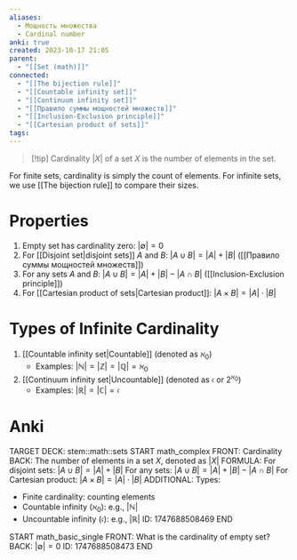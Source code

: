 ```yaml
---
aliases:
  - Мощность множества
  - Cardinal number
anki: true
created: 2023-10-17 21:05
parent:
  - "[[Set (math)]]"
connected:
  - "[[The bijection rule]]"
  - "[[Countable infinity set]]"
  - "[[Continuum infinity set]]"
  - "[[Правило суммы мощностей множеств]]"
  - "[[Inclusion-Exclusion principle]]"
  - "[[Cartesian product of sets]]"
tags:
---
```


> [!tip] Cardinality $|X|$ of a set $X$
> is the number of elements in the set.

For finite sets, cardinality is simply the count of elements. For infinite sets, we use [[The bijection rule]] to compare their sizes.

# Properties
1. Empty set has cardinality zero: $|\emptyset| = 0$
2. For [[Disjoint set|disjoint sets]] $A$ and $B$: $|A \cup B| = |A| + |B|$ ([[Правило суммы мощностей множеств]])
3. For any sets $A$ and $B$: $|A \cup B| = |A| + |B| - |A \cap B|$ ([[Inclusion-Exclusion principle]])
4. For [[Cartesian product of sets|Cartesian product]]: $|A \times B| = |A| \cdot |B|$

# Types of Infinite Cardinality
1. [[Countable infinity set|Countable]] (denoted as $\aleph_0$)
   - Examples: $|\mathbb{N}| = |\mathbb{Z}| = |\mathbb{Q}| = \aleph_0$
2. [[Continuum infinity set|Uncountable]] (denoted as $\mathfrak{c}$ or $2^{\aleph_0}$)
   - Examples: $|\mathbb{R}| = |\mathbb{C}| = \mathfrak{c}$

# Anki
TARGET DECK: stem::math::sets
START
math_complex
FRONT: Cardinality
BACK: The number of elements in a set $X$, denoted as $|X|$
FORMULA: 
For disjoint sets: $|A \cup B| = |A| + |B|$
For any sets: $|A \cup B| = |A| + |B| - |A \cap B|$
For Cartesian product: $|A \times B| = |A| \cdot |B|$
ADDITIONAL: Types:
- Finite cardinality: counting elements
- Countable infinity ($\aleph_0$): e.g., $|\mathbb{N}|$
- Uncountable infinity ($\mathfrak{c}$): e.g., $|\mathbb{R}|$
ID: 1747688508469
END

START
math_basic_single
FRONT: What is the cardinality of empty set?
BACK: $|\emptyset| = 0$
ID: 1747688508473
END









 


